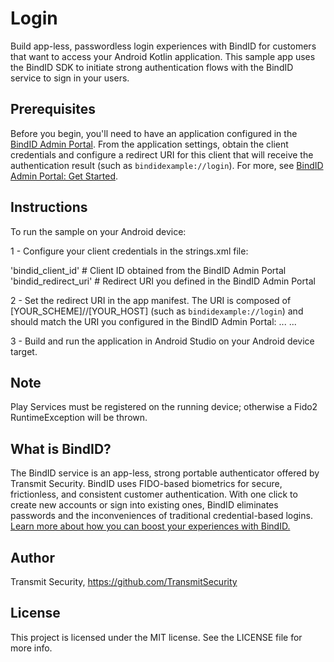 # Login

Build app-less, passwordless login experiences with BindID for customers that want to access your Android Kotlin application. This sample app uses the BindID SDK to initiate strong authentication flows with the BindID service to sign in your users.

## Prerequisites

Before you begin, you'll need to have an application configured in the [BindID Admin Portal](https://admin.bindid-sandbox.io/console/#/applications). From the application settings, obtain the client credentials and configure a redirect URI for this client that will receive the authentication result (such as `bindidexample://login`). For more, see [BindID Admin Portal: Get Started](https://developer.bindid.io/docs/guides/admin_portal/topics/getStarted/get_started_admin_portal).

## Instructions

To run the sample on your Android device:

1 - Configure your client credentials in the strings.xml file:

'bindid_client_id' # Client ID obtained from the BindID Admin Portal
'bindid_redirect_uri' # Redirect URI you defined in the BindID Admin Portal

2 - Set the redirect URI in the app manifest. The URI is composed of [YOUR_SCHEME]//[YOUR_HOST] (such as `bindidexample://login`) and should match the URI you configured in the BindID Admin Portal:
...
        <activity android:name="com.ts.bindid.BindIdActivity">
            <intent-filter>
                <action android:name="android.intent.action.VIEW" />
                <category android:name="android.intent.category.DEFAULT" />
                <category android:name="android.intent.category.BROWSABLE" />
                <data
                    android:host="[YOUR_HOST]"
                    android:scheme="[YOUR_SCHEME]" />
            </intent-filter>
        </activity>
...

3 - Build and run the application in Android Studio on your Android device target.

## Note
Play Services must be registered on the running device; otherwise a Fido2 RuntimeException will be thrown.

## What is BindID?
The BindID service is an app-less, strong portable authenticator offered by Transmit Security. BindID uses FIDO-based biometrics for secure, frictionless, and consistent customer authentication. With one click to create new accounts or sign into existing ones, BindID eliminates passwords and the inconveniences of traditional credential-based logins.
[Learn more about how you can boost your experiences with BindID.](https://www.transmitsecurity.com/developer)

## Author
Transmit Security, https://github.com/TransmitSecurity

## License
This project is licensed under the MIT license. See the LICENSE file for more info.
